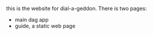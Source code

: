 this is the website for dial-a-geddon.  There is two pages:
- main dag app
- guide, a static web page

